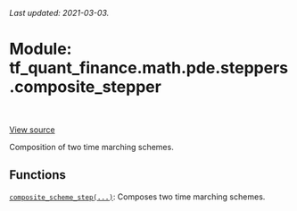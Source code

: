<!--
This file is generated by a tool. Do not edit directly.
For open-source contributions the docs will be updated automatically.
-->

*Last updated: 2021-03-03.*

<div itemscope itemtype="http://developers.google.com/ReferenceObject">
<meta itemprop="name" content="tf_quant_finance.math.pde.steppers.composite_stepper" />
<meta itemprop="path" content="Stable" />
</div>

# Module: tf_quant_finance.math.pde.steppers.composite_stepper

<!-- Insert buttons and diff -->

<table class="tfo-notebook-buttons tfo-api" align="left">
</table>

<a target="_blank" href="https://github.com/google/tf-quant-finance/blob/master/tf_quant_finance/math/pde/steppers/composite_stepper.py">View source</a>



Composition of two time marching schemes.



## Functions

[`composite_scheme_step(...)`](../../../../tf_quant_finance/math/pde/steppers/composite_stepper/composite_scheme_step.md): Composes two time marching schemes.

